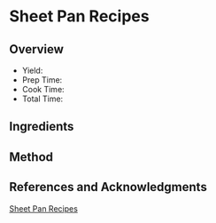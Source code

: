 # Sheet Pan Recipes

## Overview

- Yield:
- Prep Time:
- Cook Time:
- Total Time:

## Ingredients


## Method



## References and Acknowledgments

[Sheet Pan Recipes](https://www.foodnetwork.com/recipes/photos/sheet-pan-recipes)
